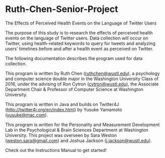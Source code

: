 # Ruth-Chen-Senior-Project
The Effects of Perceived Health Events on the Language of Twitter Users

The purpose of this study is to research the effects of perceived health events on the language of Twitter users. Data collection will occur on Twitter, using health-related keywords to query for tweets and analyzing users’ timelines before and after a health event as perceived on Twitter.

The following documentation describes the program used for data collection. 

This program is written by Ruth Chen (ruthchen@wustl.edu), a psychology and computer science double major in the Washington University Class of 2016, under the advising of Ron Cytron (cytron@wustl.edu), the Associate Department Chair & Professor of Computer Science at Washington University. 

This program is written in Java and builds on Twitter4J (http://twitter4j.org/en/index.html) by Yusuke Yamamoto (yusuke@mac.com). 

This program is written for the Personality and Measurement Development Lab in the Psychological & Brain Sciences Department at Washington University. This project was overseen by Sara Weston (weston.sara@gmail.com) and Joshua Jackson (j.jackson@wustl.edu).

Check out the Instructions Manual to get started!
